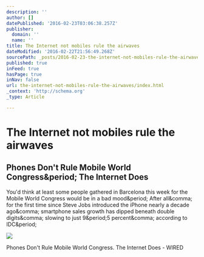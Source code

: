 ```yaml
---
description: ''
author: []
datePublished: '2016-02-23T03:06:38.257Z'
publisher:
  domain: ''
  name: ''
title: The Internet not mobiles rule the airwaves
dateModified: '2016-02-22T21:56:49.268Z'
sourcePath: _posts/2016-02-23-the-internet-not-mobiles-rule-the-airwaves.md
published: true
inFeed: true
hasPage: true
inNav: false
url: the-internet-not-mobiles-rule-the-airwaves/index.html
_context: 'http://schema.org'
_type: Article

---
```

# The Internet not mobiles rule the airwaves

<article style=""><h1>Phones Don't Rule Mobile World Congress&amp;period; The Internet Does</h1><p>You'd think at least some people gathered in Barcelona this week for the Mobile World Congress would be in a bad mood&amp;period; After all&amp;comma; for the first time since Steve Jobs introduced the iPhone nearly a decade ago&amp;comma; smartphone sales growth has dipped beneath double digits&amp;comma; slowing to just 9&amp;period;5 percent&amp;comma; according to IDC&amp;period;</p><img src="http://www.wired.com/wp-content/uploads/2016/02/mobile-world-congress-511698480-1200x630.jpg" /></article>

Phones Don't Rule Mobile World Congress. The Internet Does - WIRED